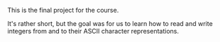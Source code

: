 This is the final project for the course.

It's rather short, but the goal was for us to learn how to read and write integers from and to their ASCII character representations.
